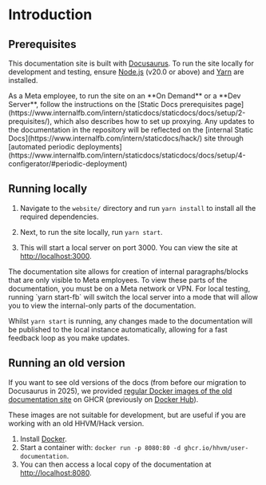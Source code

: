 # Introduction

## Prerequisites

This documentation site is built with [Docusaurus](https://docusaurus.io/). To run the site locally for development and testing, ensure [Node.js](https://nodejs.org/en/) (v20.0 or above) and [Yarn](https://yarnpkg.com/) are installed.

<FbInfo>
As a Meta employee, to run the site on an **On Demand** or a **Dev Server**, follow the instructions on the [Static Docs prerequisites page](https://www.internalfb.com/intern/staticdocs/staticdocs/docs/setup/2-prequisites/), which also describes how to set up proxying. Any updates to the documentation in the repository will be reflected on the [internal Static Docs](https://www.internalfb.com/intern/staticdocs/hack/) site through [automated periodic deployments](https://www.internalfb.com/intern/staticdocs/staticdocs/docs/setup/4-configerator/#periodic-deployment)
</FbInfo>

## Running locally

1. Navigate to the `website/` directory and run `yarn install` to install all the required dependencies.

2. Next, to run the site locally, run `yarn start`.

3. This will start a local server on port 3000. You can view the site at [http://localhost:3000](http://localhost:3000).

<FbInfo>
The documentation site allows for creation of internal paragraphs/blocks that are only visible to Meta employees. To view these parts of the documentation, you must be on a Meta network or VPN. For local testing, running `yarn start-fb` will switch the local server into a mode that will allow you to view the internal-only parts of the documentation.
</FbInfo>

Whilst `yarn start` is running, any changes made to the documentation will be published to the local instance automatically, allowing for a fast feedback loop as you make updates.

## Running an old version

If you want to see old versions of the docs (from before our migration to Docusaurus in 2025), we provided [regular Docker images of the old documentation site](https://ghcr.io/hhvm/user-documentation) on GHCR (previously
on [Docker Hub](https://hub.docker.com/r/hhvm/user-documentation/tags)).

These images are not suitable for development, but are useful if you are working with
an old HHVM/Hack version.

1. Install [Docker](https://docs.docker.com/engine/installation/).
2. Start a container with: `docker run -p 8080:80 -d ghcr.io/hhvm/user-documentation`.
3. You can then access a local copy of the documentation at [http://localhost:8080](http://localhost:8080).
